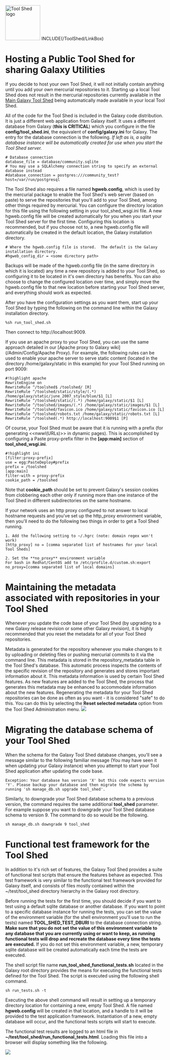 <div class='right'> <a href='/ToolShed.md'><img src='/Images/Logos/ToolShed.jpg' alt='Tool Shed logo' height="110px" /></a> INCLUDE(/ToolShed/LinkBox) </div>

# Hosting a Public Tool Shed for sharing Galaxy Utilities

If you decide to host your own Tool Shed, it will not initially contain anything until you add your own mercurial repositories to it. Starting up a local Tool Shed does not result in the mercurial repositories currently available in the [Main Galaxy Tool Shed](http://toolshed.g2.bx.psu.edu) being automatically made available in your local Tool Shed.

All of the code for the Tool Shed is included in the Galaxy code distribution.  It is just a different web application from Galaxy itself. It uses a different database from Galaxy (**this is CRITICAL**) which you configure in the file **config/tool_shed.ini**, the equivalent of **config/galaxy.ini** for Galaxy.  The entry for the database connection is the following. *If left as is, a sqlite database instance will be automatically created for use when you start the Tool Shed server.*

```
# Database connection
database_file = database/community.sqlite
# You may use a SQLAlchemy connection string to specify an external database instead
#database_connection = postgres:///community_test?host=/var/run/postgresql
```


The Tool Shed also requires a file named **hgweb.config**, which is used by the mercurial package to enable the Tool Shed's web server (based on paste) to serve the repositories that you'll add to your Tool Shed, among other things required by mercurial.  You can configure the directory location for this file using the following setting in your tool_shed_wsgi.ini file. A new hgweb.config file will be created automatically for you when you start your Tool Shed server for the first time.  Configuring this location is recommended, but if you choose not to, a new hgweb.config file will automatically be created in the default location, the Galaxy installation directory.

```
# Where the hgweb.config file is stored.  The default is the Galaxy installation directory.
#hgweb_config_dir = <some directory path>
```


Backups will be made of the hgweb.config file (in the same directory in which it is located) any time a new repository is added to your Tool Shed, so configuring it to be located in it's own directory has benefits.  You can also choose to change the configured location over time, and simply move the hgweb.config file to that new location before starting your Tool Shed server, and everything should work as expected.

After you have the configuration settings as you want them, start up your Tool Shed by typing the following on the command line within the Galaxy installation directory.

```
%sh run_tool_shed.sh
```


Then connect to http://localhost:9009.

If you use an apache proxy to your Tool Shed, you can use the same approach detailed in our [Apache proxy to Galaxy wiki](/Admin/Config/Apache Proxy). For example, the following rules can be used to enable your apache server to serve static content (located in the directory /home/galaxy/static in this example) for your Tool Shed running on port 9009:

```
#!highlight apache
RewriteEngine on
RewriteRule ^/toolshed$ /toolshed/ [R]
RewriteRule ^/toolshed/static/style/(.*) /home/galaxy/static/june_2007_style/blue/$1 [L]
RewriteRule ^/toolshed/static/(.*) /home/galaxy/static/$1 [L]
RewriteRule ^/toolshed/images/(.*) /home/galaxy/static/images/$1 [L]
RewriteRule ^/toolshed/favicon.ico /home/galaxy/static/favicon.ico [L]
RewriteRule ^/toolshed/robots.txt /home/galaxy/static/robots.txt [L]
RewriteRule ^/toolshed(.*) http://localhost:9009$1 [P]
```


Of course, your Tool Shed must be aware that it is running with a prefix (for generating <<nwwl(URLs)>> in dynamic pages). This is accomplished by configuring a Paste proxy-prefix filter in the **[app:main]** section of **tool_shed_wsgi.ini**.

```
#!highlight ini
[filter:proxy-prefix]
use = egg:PasteDeploy#prefix
prefix = /toolshed
[app:main]
filter-with = proxy-prefix
cookie_path = /toolshed
```


Note that **cookie_path** should be set to prevent Galaxy's session cookies from clobbering each other only if running more than one instance of the Tool Shed in different subdirectories on the same hostname.

If your network uses an http proxy configured to not answer to local hostname requests and you've set up the http_proxy environment variable, then you'll need to do the following two things in order to get a Tool Shed running.

```
1. Add the following setting to ~/.hgrc (note: domain regex won't work)
[http_proxy] no = [comma separated list of hostnames for your local Tool Sheds]

2. Set the **no_proxy** environment variable
For bash in Redhat/CentOS add to /etc/profile.d/custom.sh:export no_proxy=[comma separated list of local domains]
```


# Maintaining the metadata associated with repositories in your Tool Shed

Whenever you update the code base of your Tool Shed (by upgrading to a new Galaxy release revision or some other Galaxy revision), it is highly recommended that you reset the metadata for all of your Tool Shed repositories.

Metadata is generated for the repository whenever you make changes to it by uploading or deleting files or pushing mercurial commits to it via the command line.  This metadata is stored in the repository_metadata table in the Tool Shed's database.  This automatic process inspects the contents of the specific revision of the repository and generates and stores important information about it.  This metadata information is used by certain Tool Shed features.
As new features are added to the Tool Shed, the process that generates this metadata may be enhanced to accommodate information about the new features.  Regenerating the metadata for your Tool Shed repositories can be done as often as you want - it is considered "safe" to do this.  You can do this by selecting the **Reset selected metadata** option from the Tool Shed Administration menu.
![](/reset_selected_metadata.png)

# Migrating the database schema of your Tool Shed

When the schema for the Galaxy Tool Shed database changes, you'll see a message similar to the following familiar message (You may have seen it when updating your Galaxy instance) when you attempt to start your Tool Shed application after updating the code base.

```
Exception: Your database has version 'X' but this code expects version 'Y'. Please backup your database and then migrate the schema by running 'sh manage_db.sh upgrade tool_shed'.
```


Similarly, to downgrade your Tool Shed database schema to a previous version, the command requires the same additional **tool_shed** parameter. For example suppose you want to downgrade your Tool Shed database schema to version 9. The command to do so would be the following.

```
sh manage_db.sh downgrade 9 tool_shed
```


# Functional test framework for the Tool Shed

In addition to it's rich set of features, the Galaxy Tool Shed provides a suite of functional test scripts that ensure the features behave as expected.  This test framework is very similar to the functional test framework provided for Galaxy itself, and consists of files mostly contained within the ~/test/tool_shed directory hierarchy in the Galaxy root directory.

Before running the tests for the first time, you should decide if you want to test using a default sqlite database or another database.  If you want to point to a specific database instance for running the tests, you can set the value of the environment variable (for the shell environment you'll use to run the tests) named **TOOL_SHED_TEST_DBURI** to the database connection string.  **Make sure that you do not set the value of this environment variable to any database that you are currently using or want to keep, as running functional tests will drop and recreate the database every time the tests are executed.**  If you do not set this environment variable, a new, temporary sqlite database will be created automatically each time the tests are executed.

The shell script file name **run_tool_shed_functional_tests.sh** located in the Galaxy root directory provides the means for executing the functional tests defined for the Tool Shed.  The script is executed using the following shell command.

```
sh run_tests.sh -t
```


Executing the above shell command will result in setting up a temporary directory location for containing a new, empty Tool Shed.  A file named **hgweb.config** will be created in that location, and a handle to it will be provided to the test application framework.  Instantiation of a new, empty database will occur, and the functional tests scripts will start to execute.

The functional test results are logged to an html file in **~/test/tool_shed/run_functional_tests.html**.  Loading this file into a browser will display something like the following.

![](/functional_test_output.png)
